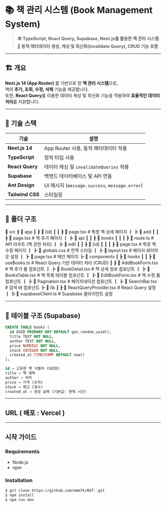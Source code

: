 # 📚 책 관리 시스템 (Book Management System)

> **🛠️ TypeScript, React Query, Supabase, Next.js를 활용한 책 관리 시스템**  
> **📌 동적 메타데이터 생성, 캐싱 및 최신화(Invalidate Query), CRUD 기능 포함**

---

## 🏗️ 개요

**Next.js 14 (App Router)** 를 기반으로 한 **책 관리 시스템**으로,  
책의 **추가, 조회, 수정, 삭제** 기능을 제공합니다.  
또한, **React Query**를 이용한 데이터 캐싱 및 최신화 기능을 적용하여 **효율적인 데이터 처리**를 지원합니다.

---

## 🚀 기술 스택

| 기술             | 설명                                           |
| ---------------- | ---------------------------------------------- |
| **Next.js 14**   | App Router 사용, 동적 메타데이터 적용          |
| **TypeScript**   | 정적 타입 사용                                 |
| **React Query**  | 데이터 캐싱 및 `invalidateQueries` 적용        |
| **Supabase**     | 백엔드 데이터베이스 및 API 연동                |
| **Ant Design**   | UI 메시지 (`message.success`, `message.error`) |
| **Tailwind CSS** | 스타일링                                       |

---

## 📂 폴더 구조

📂 src
┣ 📂 app
┃ ┣ 📂 [id]
┃ ┃ ┣ 📜 page.tsx # 특정 책 상세 페이지
┃ ┣ 📂 add
┃ ┃ ┣ 📜 page.tsx # 책 추가 페이지
┃ ┣ 📂 api
┃ ┃ ┣ 📂 books
┃ ┃ ┃ ┣ 📜 route.ts # API 라우트 (책 관련 처리)
┃ ┣ 📂 edit
┃ ┃ ┣ 📂 [id]
┃ ┃ ┃ ┣ 📜 page.tsx # 특정 책 수정 페이지
┃ ┣ 📜 globals.css # 전역 스타일
┃ ┣ 📜 layout.tsx # 페이지 레이아웃 설정
┃ ┣ 📜 page.tsx # 메인 페이지
┣ 📂 components
┃ ┣ 📂 hooks
┃ ┃ ┣ 📜 useBooks.ts # React Query 기반 데이터 처리 (CRUD)
┃ ┣ 📜 AddBookForm.tsx # 책 추가 폼 컴포넌트
┃ ┣ 📜 BookDetail.tsx # 책 상세 정보 컴포넌트
┃ ┣ 📜 BooksTable.tsx # 책 목록 테이블 컴포넌트
┃ ┣ 📜 EditBookForm.tsx # 책 수정 폼 컴포넌트
┃ ┣ 📜 Pagination.tsx # 페이지네이션 컴포넌트
┃ ┣ 📜 SearchBar.tsx # 검색 바 컴포넌트
┣ 📂 lib
┃ ┣ 📜 ReactQueryProvider.tsx # React Query 설정
┃ ┣ 📜 supabaseClient.ts # Supabase 클라이언트 설정

---

## 📑 테이블 구조 (Supabase)

```sql
CREATE TABLE books (
  id UUID PRIMARY KEY DEFAULT gen_random_uuid(),
  title TEXT NOT NULL,
  author TEXT NOT NULL,
  price NUMERIC NOT NULL,
  stock INTEGER NOT NULL,
  created_at TIMESTAMP DEFAULT now()
);

id → 고유한 책 식별자 (UUID)
title → 책 제목
author → 저자
price → 가격 (숫자)
stock → 재고 (정수)
created_at → 생성 날짜 (기본값: 현재 시간)
```

---

## URL ( 배포 : Vercel )

---

## 시작 가이드

### Requirements

- Node.js
- npm

### Installation

```bash
$ git clone https://github.com/mmm7k/RGT-.git
$ npm install
$ npm run dev

```
